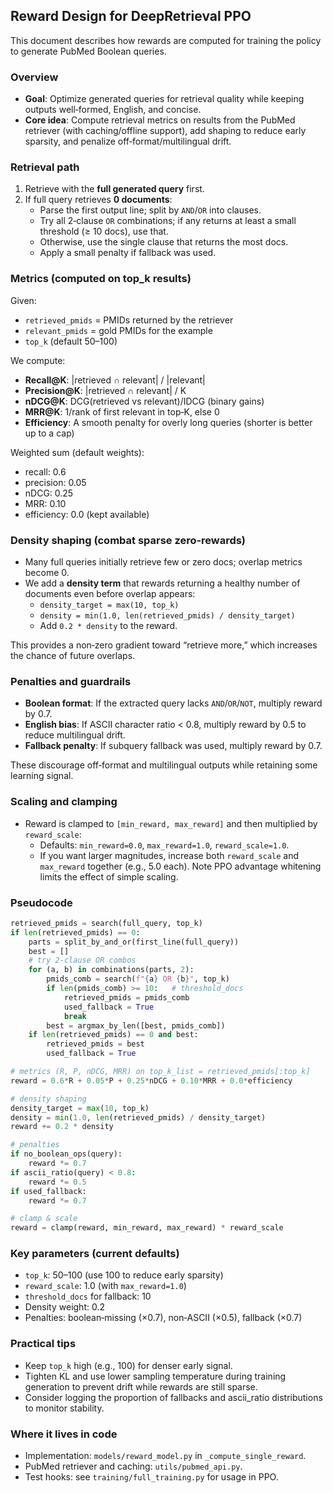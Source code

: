 ## Reward Design for DeepRetrieval PPO

This document describes how rewards are computed for training the policy to generate PubMed Boolean queries.

### Overview
- **Goal**: Optimize generated queries for retrieval quality while keeping outputs well‑formed, English, and concise.
- **Core idea**: Compute retrieval metrics on results from the PubMed retriever (with caching/offline support), add shaping to reduce early sparsity, and penalize off‑format/multilingual drift.

### Retrieval path
1. Retrieve with the **full generated query** first.
2. If full query retrieves **0 documents**:
   - Parse the first output line; split by `AND`/`OR` into clauses.
   - Try all 2‑clause `OR` combinations; if any returns at least a small threshold (≥ 10 docs), use that.
   - Otherwise, use the single clause that returns the most docs.
   - Apply a small penalty if fallback was used.

### Metrics (computed on top_k results)
Given:
- `retrieved_pmids` = PMIDs returned by the retriever
- `relevant_pmids` = gold PMIDs for the example
- `top_k` (default 50–100)

We compute:
- **Recall@K**: |retrieved ∩ relevant| / |relevant|
- **Precision@K**: |retrieved ∩ relevant| / K
- **nDCG@K**: DCG(retrieved vs relevant)/IDCG (binary gains)
- **MRR@K**: 1/rank of first relevant in top‑K, else 0
- **Efficiency**: A smooth penalty for overly long queries (shorter is better up to a cap)

Weighted sum (default weights):
- recall: 0.6
- precision: 0.05
- nDCG: 0.25
- MRR: 0.10
- efficiency: 0.0 (kept available)

### Density shaping (combat sparse zero‑rewards)
- Many full queries initially retrieve few or zero docs; overlap metrics become 0.
- We add a **density term** that rewards returning a healthy number of documents even before overlap appears:
  - `density_target = max(10, top_k)`
  - `density = min(1.0, len(retrieved_pmids) / density_target)`
  - Add `0.2 * density` to the reward.

This provides a non‑zero gradient toward “retrieve more,” which increases the chance of future overlaps.

### Penalties and guardrails
- **Boolean format**: If the extracted query lacks `AND`/`OR`/`NOT`, multiply reward by 0.7.
- **English bias**: If ASCII character ratio < 0.8, multiply reward by 0.5 to reduce multilingual drift.
- **Fallback penalty**: If subquery fallback was used, multiply reward by 0.7.

These discourage off‑format and multilingual outputs while retaining some learning signal.

### Scaling and clamping
- Reward is clamped to `[min_reward, max_reward]` and then multiplied by `reward_scale`:
  - Defaults: `min_reward=0.0`, `max_reward=1.0`, `reward_scale=1.0`.
  - If you want larger magnitudes, increase both `reward_scale` and `max_reward` together (e.g., 5.0 each). Note PPO advantage whitening limits the effect of simple scaling.

### Pseudocode
```python
retrieved_pmids = search(full_query, top_k)
if len(retrieved_pmids) == 0:
    parts = split_by_and_or(first_line(full_query))
    best = []
    # try 2-clause OR combos
    for (a, b) in combinations(parts, 2):
        pmids_comb = search(f"{a} OR {b}", top_k)
        if len(pmids_comb) >= 10:   # threshold_docs
            retrieved_pmids = pmids_comb
            used_fallback = True
            break
        best = argmax_by_len([best, pmids_comb])
    if len(retrieved_pmids) == 0 and best:
        retrieved_pmids = best
        used_fallback = True

# metrics (R, P, nDCG, MRR) on top_k_list = retrieved_pmids[:top_k]
reward = 0.6*R + 0.05*P + 0.25*nDCG + 0.10*MRR + 0.0*efficiency

# density shaping
density_target = max(10, top_k)
density = min(1.0, len(retrieved_pmids) / density_target)
reward += 0.2 * density

# penalties
if no_boolean_ops(query):
    reward *= 0.7
if ascii_ratio(query) < 0.8:
    reward *= 0.5
if used_fallback:
    reward *= 0.7

# clamp & scale
reward = clamp(reward, min_reward, max_reward) * reward_scale
```

### Key parameters (current defaults)
- `top_k`: 50–100 (use 100 to reduce early sparsity)
- `reward_scale`: 1.0 (with `max_reward=1.0`)
- `threshold_docs` for fallback: 10
- Density weight: 0.2
- Penalties: boolean‑missing (×0.7), non‑ASCII (×0.5), fallback (×0.7)

### Practical tips
- Keep `top_k` high (e.g., 100) for denser early signal.
- Tighten KL and use lower sampling temperature during training generation to prevent drift while rewards are still sparse.
- Consider logging the proportion of fallbacks and ascii_ratio distributions to monitor stability.

### Where it lives in code
- Implementation: `models/reward_model.py` in `_compute_single_reward`.
- PubMed retriever and caching: `utils/pubmed_api.py`.
- Test hooks: see `training/full_training.py` for usage in PPO. 